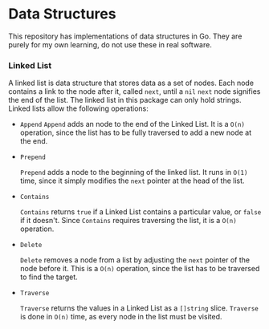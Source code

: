 # Data Structures
This repository has implementations of data structures in Go.
They are purely for my own learning, do not use these in real software.

### Linked List
A linked list is data structure that stores data as a set of nodes.
Each node contains a link to the node after it, called `next`, until a `nil` `next` node signifies the end of the list.
The linked list in this package can only hold strings.
Linked lists allow the following operations:

+ `Append`
  `Append` adds an node to the end of the Linked List.
  It is a `O(n)` operation, since the list has to be fully traversed to add a new node at the end.

+ `Prepend`
  
  `Prepend` adds a node to the beginning of the linked list.
  It runs in `O(1)` time, since it simply modifies the `next` pointer at the head of the list.

+ `Contains`
  
  `Contains` returns `true` if a Linked List contains a particular value, or `false` if it doesn't.
  Since `Contains` requires traversing the list, it is a `O(n)` operation.

+ `Delete`
  
  `Delete` removes a node from a list by adjusting the `next` pointer of the node before it.
  This is a `O(n)` operation, since the list has to be traversed to find the target.

+ `Traverse`
  
  `Traverse` returns the values in a Linked List as a `[]string` slice.
  `Traverse` is done in `O(n)` time, as every node in the list must be visited.